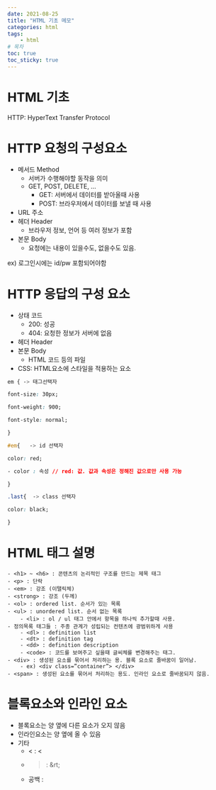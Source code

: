 ```yaml
---
date: 2021-08-25
title: "HTML 기초 메모"
categories: html
tags:
    - html
# 목차
toc: true
toc_sticky: true
---
```

# HTML 기초

HTTP: HyperText Transfer Protocol

# HTTP 요청의 구성요소

- 메서드 Method
    - 서버가 수행해야할 동작을 의미
    - GET, POST, DELETE, …
        - GET: 서버에서 데이터를 받아올때 사용
        - POST: 브라우저에서 데이터를 보낼 때 사용
- URL 주소
- 헤더 Header
    - 브라우저 정보, 언어 등 여러 정보가 포함
- 본문 Body
    - 요청에는 내용이 있을수도, 없을수도 있음.

ex) 로그인시에는 id/pw 포함되어야함

# HTTP 응답의 구성 요소

- 상태 코드
    - 200: 성공
    - 404: 요청한 정보가 서버에 없음
- 헤더 Header
- 본문 Body
    - HTML 코드 등의 파일
- CSS: HTML요소에 스타일을 적용하는 요소

```css
em { -> 태그선택자

font-size: 30px;

font-weight: 900;

font-style: normal;

}

#em{   -> id 선택자

color: red;

- color : 속성 // red: 값. 값과 속성은 정해진 값으로만 사용 가능

}

.last{  -> class 선택자

color: black;

}
```

# HTML 태그 설명
```plain text
- <h1> ~ <h6> : 콘텐츠의 논리적인 구조를 만드는 제목 태그
- <p> : 단락
- <em> : 강조 (이탤릭체)
- <strong> : 강조 (두께)
- <ol> : ordered list. 순서가 있는 목록
- <ul> : unordered list. 순서 없는 목록
    - <li> : ol / ul 태그 안에서 항목을 하나씩 추가할때 사용.
- 정의목록 태그들 : 주종 관계가 성립되는 컨텐츠에 광범위하게 사용
    - <dl> : definition list
    - <dt> : definition tag
    - <dd> : definition description
    - <code> : 코드를 보여주고 싶을때 글씨체를 변경해주는 태그.
- <div> : 생성된 요소를 묶어서 처리하는 용. 블록 요소로 줄바꿈이 일어남.
    - ex) <div class=”container”> </div>
- <span> : 생성된 요소를 묶어서 처리하는 용도. 인라인 요소로 줄바꿈되지 않음.
```
# 블록요소와 인라인 요소

- 블록요소는 양 옆에 다른 요소가 오지 않음
- 인라인요소는 양 옆에 올 수 있음
- 기타
    - < : &lt;
    - > : &rt;
    - 공백 : &nbsp;
